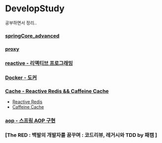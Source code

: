 # DevelopStudy
공부하면서 정리..

### [springCore_advanced](https://github.com/yg0313/DevelopStudy/tree/main/springCore_advanced)

### [proxy](https://github.com/yg0313/DevelopStudy/tree/main/proxy)
    
### [reactive - 리액티브 프로그래밍](https://github.com/yg0313/DevelopStudy/tree/main/reactive)

### [Docker - 도커](https://github.com/yg0313/DevelopStudy/tree/main/Docker)

### [Cache - Reactive Redis && Caffeine Cache](https://github.com/yg0313/DevelopStudy/tree/main/Cache)
- [Reactive Redis](https://github.com/yg0313/DevelopStudy/tree/main/Cache#reactive-redis)
- [Caffeine Cache](https://github.com/yg0313/DevelopStudy/tree/main/Cache#caffeine-cache)

### [aop - 스프링 AOP 구현](https://github.com/yg0313/DevelopStudy/tree/main/aop#%EC%8A%A4%ED%94%84%EB%A7%81-aop-%EA%B5%AC%ED%98%84)

### [The RED : 백발의 개발자를 꿈꾸며 : 코드리뷰, 레거시와 TDD by 패캠 ]
